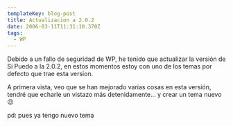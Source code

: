 ```yaml
---
templateKey: blog-post
title: Actualizacion a 2.0.2
date: 2006-03-11T11:31:10.370Z
tags:
  - WP
---
```


Debido a un fallo de seguridad de WP, he tenido que actualizar la versión de Si Puedo a la 2.0.2, en estos momentos estoy con uno de los temas por defecto que trae esta version.

A primera vista, veo que se han mejorado varias cosas en esta versi­ón, tendré que echarle un vistazo más detenidamente… y crear un tema nuevo 😉

pd: pues ya tengo nuevo tema
